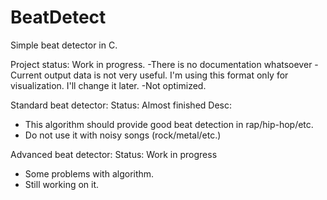 # BeatDetect

Simple beat detector in C.

Project status: Work in progress. 
-There is no documentation whatsoever
-Current output data is not very useful. I'm using this format only for visualization. I'll change it later.
-Not optimized.

Standard beat detector:
Status: Almost finished 
Desc:
- This algorithm should provide good beat detection in rap/hip-hop/etc. 
- Do not use it with noisy songs (rock/metal/etc.)

Advanced beat detector:
Status: Work in progress
- Some problems with algorithm. 
- Still working on it.
